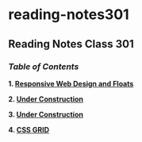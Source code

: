 # reading-notes301

## Reading Notes Class 301

### *Table of Contents*

**1. [Responsive Web Design and Floats](https://github.com/TJSOmega/reading-notes301/blob/main/RESPONSIVE-WEB-DESIGN-and-FLOATS.md)**

**2. [Under Construction](https://github.com/TJSOmega/reading-notes301/blob/main/RESPONSIVE-WEB-DESIGN-and-FLOATS.md)**

**3. [Under Construction](https://github.com/TJSOmega/reading-notes301/blob/main/RESPONSIVE-WEB-DESIGN-and-FLOATS.md)**

**4. [CSS GRID](https://github.com/TJSOmega/reading-notes301/blob/main/RESPONSIVE-WEB-DESIGN-and-FLOATS.md)**
